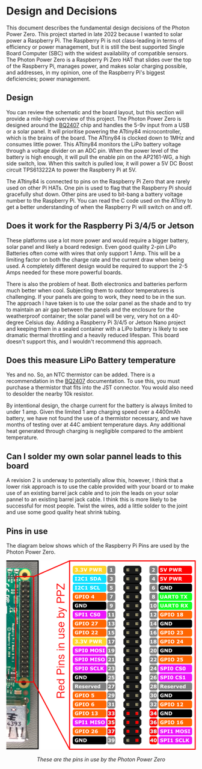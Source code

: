 # Design and Decisions

This document describes the fundamental design decisions of the Photon Power Zero. This project started in late 2022 because I wanted to solar power a Raspberry Pi. The Raspberry Pi is not class-leading in terms of efficiency or power management, but it is still the best supported Single Board Computer (SBC) with the widest availability of compatible sensors. The Photon Power Zero is a Raspberry Pi Zero HAT that slides over the top of the Raspberry Pi, manages power, and makes solar charging possible, and  addresses, in my opinion, one of the Raspberry Pi's biggest deficiencies; power management.

## Design

You can review the schematic and the board layout, but this section will provide a mile-high overview of this project. The Photon Power Zero is designed around the [BQ2407](https://www.ti.com/lit/ds/symlink/bq24074.pdf) chip and handles the 5-9v input from a USB or a solar panel. It will prioritise powering the ATtiny84 microcontroller, which is the brains of the board. The ATtiny84 is clocked down to 1MHz and consumes little power. This ATtiny84 monitors the LiPo battery voltage through a voltage divider on an ADC pin. When the power level of the battery is high enough, it will pull the enable pin on the AP2161-WG, a high side switch, low. When this switch is pulled low, it will power a 5V DC Boost circuit TPS613222A to power the Raspberry Pi at 5V.

The ATtiny84 is connected to pins on the Raspberry Pi Zero that are rarely used on other Pi HATs. One pin is used to flag that the Raspberry Pi should gracefully shut down. Other pins are used to bit-bang a battery voltage number to the Raspberry Pi. You can read the C code used on the ATtiny to get a better understanding of when the Raspberry Pi will switch on and off.

## Does it work for the Raspberry Pi 3/4/5 or Jetson

These platforms use a lot more power and would require a bigger battery, solar panel and likely a board redesign. Even good quality 2-pin LiPo Batteries often come with wires that only support 1 Amp. This will be a limiting factor on both the charge rate and the current draw when being used. A completely different design would be required to support the 2-5 Amps needed for these more powerful boards.

There is also the problem of heat. Both electronics and batteries perform much better when cool. Subjecting them to outdoor temperatures is challenging. If your panels are going to work, they need to be in the sun. The approach I have taken is to use the solar panel as the shade and to try to maintain an air gap between the panels and the enclosure for the weatherproof container; the solar panel will be very, very hot on a 40-degree Celsius day. Adding a Raspberry Pi 3/4/5 or Jetson Nano project and keeping them in a sealed container with a LiPo battery is likely to see dramatic thermal throttling and a heavily reduced lifespan. This board doesn't support this, and I wouldn't recommend this approach.

## Does this measure LiPo Battery temperature

Yes and no. So, an NTC thermistor can be added. There is a recommendation in the [BQ2407](https://www.ti.com/lit/ds/symlink/bq24074.pdf) documentation. To use this, you must purchase a thermistor that fits into the JST connector. You would also need to desolder the nearby 10k resistor.

By intentional design, the charge current for the battery is always limited to under 1 amp. Given the limited 1 amp charging speed over a 4400mAh battery, we have not found the use of a thermistor necessary, and we have months of testing over at 44C ambient temperature days. Any additional heat generated through charging is negligible compared to the ambient temperature.

## Can I solder my own solar pannel leads to this board

A revision 2 is underway to potentially allow this, however, I think that a lower risk approach is to use the cable provided with your board or to make use of an existing barrel jack cable and to join the leads on your solar pannel to an existing barrel jack cable. I think this is more likely to be successful for most people. Twist the wires, add a little solder to the joint and use some good quality heat shrink tubing.

## Pins in use

The diagram below shows which of the Raspberry Pi Pins are used by the Photon Power Zero.

![Alt text](img/Pins_in_use_by_PPZ.png?raw=true "Title")<p style="text-align:center; font-style:italic;">These are the pins in use by the Photon Power Zero

